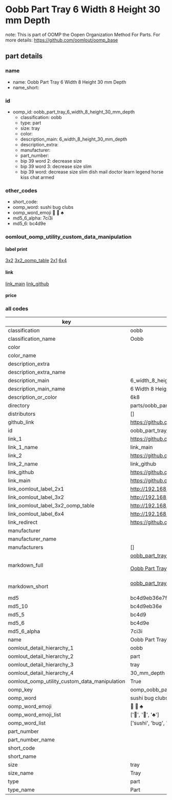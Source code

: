 # Oobb Part Tray 6 Width 8 Height 30 mm Depth  

note: This is part of OOMP the Oopen Organization Method For Parts. For more details: https://github.com/oomlout/oomp_base

##  part details
  







### name
* name: Oobb Part Tray 6 Width 8 Height 30 mm Depth
* name_short: 
### id
* oomp_id: oobb_part_tray_6_width_8_height_30_mm_depth
  * classification: oobb
  * type: part
  * size: tray
  * color: 
  * description_main: 6_width_8_height_30_mm_depth
  * description_extra: 
  * manufacturer: 
  * part_number: 
  * bip 39 word 2: decrease size
  * bip 39 word 3: decrease size slim
  * bip 39 word: decrease size slim dish mail doctor learn legend horse kiss chat armed

### other_codes
* short_code: 
* oomp_word: sushi bug clubs
* oomp_word_emoji :sushi: :bug: :clubs:
* md5_6_alpha: 7ci3i
* md5_6: bc4d9e






### oomlout_oomp_utility_custom_data_manipulation
#### label print
[3x2](http://192.168.1.245:1112/?label=oomp%207ci3i)
[3x2_oomp_table](http://192.168.1.108:1112/?label=oomp%207ci3i)
[2x1](http://192.168.1.242:1112/?label=oomp%207ci3i)
[6x4](http://192.168.1.55:1112/?label=oomp%207ci3i)    

#### link

[link_main](https://github.com/oomlout/oomlout_oomp_version_1_messy/tree/main/parts/oobb_part_tray_6_width_8_height_30_mm_depth) [link_github](https://github.com/oomlout/oomlout_oomp_version_1_messy/tree/main/parts/oobb_part_tray_6_width_8_height_30_mm_depth)                             

#### price







### all codes 
| key | value |  
| --- | --- |  
| classification | oobb |  
| classification_name | Oobb |  
| color |  |  
| color_name |  |  
| description_extra |  |  
| description_extra_name |  |  
| description_main | 6_width_8_height_30_mm_depth |  
| description_main_name | 6 Width 8 Height 30 mm Depth |  
| description_or_color | 6k8 |  
| directory | parts/oobb_part_tray_6_width_8_height_30_mm_depth |  
| distributors | [] |  
| github_link | https://github.com/oomlout/oomlout_oomp_part_src/tree/main/parts/oobb_part_tray_6_width_8_height_30_mm_depth |  
| id | oobb_part_tray_6_width_8_height_30_mm_depth |  
| link_1 | https://github.com/oomlout/oomlout_oomp_version_1_messy/tree/main/parts/oobb_part_tray_6_width_8_height_30_mm_depth |  
| link_1_name | link_main |  
| link_2 | https://github.com/oomlout/oomlout_oomp_version_1_messy/tree/main/parts/oobb_part_tray_6_width_8_height_30_mm_depth |  
| link_2_name | link_github |  
| link_github | https://github.com/oomlout/oomlout_oomp_version_1_messy/tree/main/parts/oobb_part_tray_6_width_8_height_30_mm_depth |  
| link_main | https://github.com/oomlout/oomlout_oomp_version_1_messy/tree/main/parts/oobb_part_tray_6_width_8_height_30_mm_depth |  
| link_oomlout_label_2x1 | http://192.168.1.242:1112/?label=oomp%207ci3i |  
| link_oomlout_label_3x2 | http://192.168.1.245:1112/?label=oomp%207ci3i |  
| link_oomlout_label_3x2_oomp_table | http://192.168.1.108:1112/?label=oomp%207ci3i |  
| link_oomlout_label_6x4 | http://192.168.1.55:1112/?label=oomp%207ci3i |  
| link_redirect | https://github.com/oomlout/oomlout_oomp_version_1_messy/tree/main/parts/oobb_part_tray_6_width_8_height_30_mm_depth |  
| manufacturer |  |  
| manufacturer_name |  |  
| manufacturers | [] |  
| markdown_full | [oobb_part_tray_6_width_8_height_30_mm_depth](none)<br>[](none)<br>[Oobb Part Tray 6 Width 8 Height 30 Mm Depth](none)<br><br> |  
| markdown_short | [oobb_part_tray_6_width_8_height_30_mm_depth](none)<br><br> |  
| md5 | bc4d9eb36e7f8fd9014313f397b279c9 |  
| md5_10 | bc4d9eb36e |  
| md5_5 | bc4d9 |  
| md5_6 | bc4d9e |  
| md5_6_alpha | 7ci3i |  
| name | Oobb Part Tray 6 Width 8 Height 30 mm Depth |  
| oomlout_detail_hierarchy_1 | oobb |  
| oomlout_detail_hierarchy_2 | part |  
| oomlout_detail_hierarchy_3 | tray |  
| oomlout_detail_hierarchy_4 | 30_mm_depth |  
| oomlout_oomp_utility_custom_data_manipulation | True |  
| oomp_key | oomp_oobb_part_tray_6_width_8_height_30_mm_depth |  
| oomp_word | sushi bug clubs |  
| oomp_word_emoji | :sushi: :bug: :clubs: |  
| oomp_word_emoji_list | [':sushi:', ':bug:', ':clubs:'] |  
| oomp_word_list | ['sushi', 'bug', 'clubs'] |  
| part_number |  |  
| part_number_name |  |  
| short_code |  |  
| short_name |  |  
| size | tray |  
| size_name | Tray |  
| type | part |  
| type_name | Part |  
